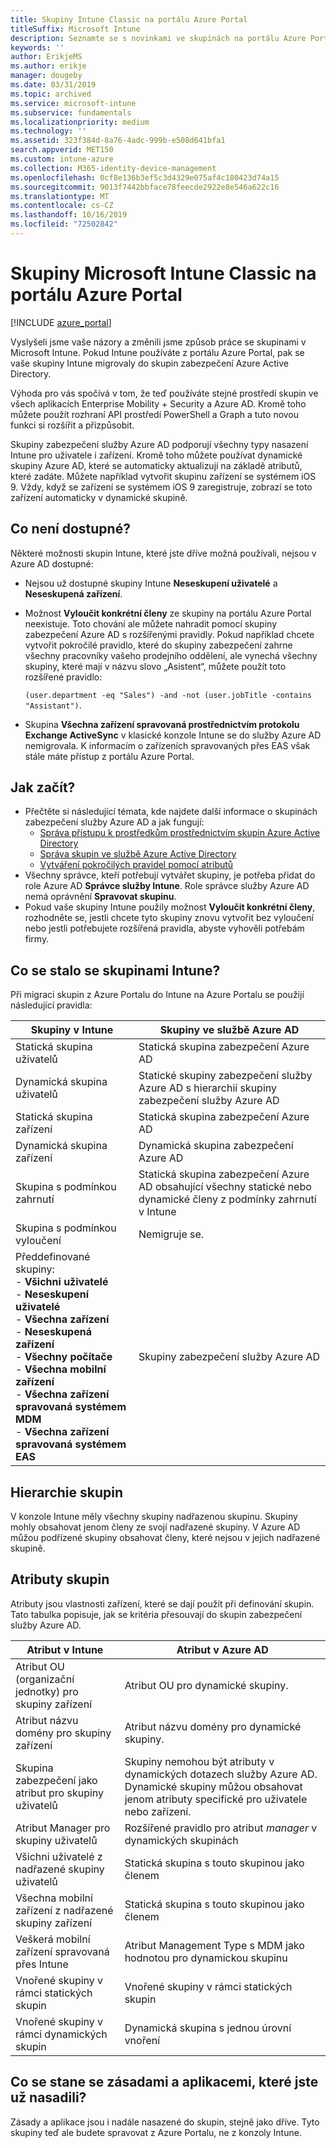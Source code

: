 ```yaml
---
title: Skupiny Intune Classic na portálu Azure Portal
titleSuffix: Microsoft Intune
description: Seznamte se s novinkami ve skupinách na portálu Azure Portal pro Microsoft Intune.
keywords: ''
author: ErikjeMS
ms.author: erikje
manager: dougeby
ms.date: 03/31/2019
ms.topic: archived
ms.service: microsoft-intune
ms.subservice: fundamentals
ms.localizationpriority: medium
ms.technology: ''
ms.assetid: 323f384d-8a76-4adc-999b-e508d641bfa1
search.appverid: MET150
ms.custom: intune-azure
ms.collection: M365-identity-device-management
ms.openlocfilehash: 0cf8e136b3ef5c3d4329e075af4c180423d74a15
ms.sourcegitcommit: 9013f7442bbface78feecde2922e8e546a622c16
ms.translationtype: MT
ms.contentlocale: cs-CZ
ms.lasthandoff: 10/16/2019
ms.locfileid: "72502842"
---
```

# <a name="microsoft-intune-classic-groups-in-the-azure-portal"></a>Skupiny Microsoft Intune Classic na portálu Azure Portal

[!INCLUDE [azure_portal](../includes/azure_portal.md)]

Vyslyšeli jsme vaše názory a změnili jsme způsob práce se skupinami v Microsoft Intune.
Pokud Intune používáte z portálu Azure Portal, pak se vaše skupiny Intune migrovaly do skupin zabezpečení Azure Active Directory.

Výhoda pro vás spočívá v tom, že teď používáte stejné prostředí skupin ve všech aplikacích Enterprise Mobility + Security a Azure AD. Kromě toho můžete použít rozhraní API prostředí PowerShell a Graph a tuto novou funkci si rozšířit a přizpůsobit.

Skupiny zabezpečení služby Azure AD podporují všechny typy nasazení Intune pro uživatele i zařízení. Kromě toho můžete používat dynamické skupiny Azure AD, které se automaticky aktualizují na základě atributů, které zadáte. Můžete například vytvořit skupinu zařízení se systémem iOS 9. Vždy, když se zařízení se systémem iOS 9 zaregistruje, zobrazí se toto zařízení automaticky v dynamické skupině.

## <a name="what-is-not-available"></a>Co není dostupné?

Některé možnosti skupin Intune, které jste dříve možná používali, nejsou v Azure AD dostupné:

- Nejsou už dostupné skupiny Intune **Neseskupení uživatelé** a **Neseskupená zařízení**.
- Možnost **Vyloučit konkrétní členy** ze skupiny na portálu Azure Portal neexistuje. Toto chování ale můžete nahradit pomocí skupiny zabezpečení Azure AD s rozšířenými pravidly. Pokud například chcete vytvořit pokročilé pravidlo, které do skupiny zabezpečení zahrne všechny pracovníky vašeho prodejního oddělení, ale vynechá všechny skupiny, které mají v názvu slovo „Asistent“, můžete použít toto rozšířené pravidlo:

  `(user.department -eq "Sales") -and -not (user.jobTitle -contains "Assistant")`.
- Skupina **Všechna zařízení spravovaná prostřednictvím protokolu Exchange ActiveSync** v klasické konzole Intune se do služby Azure AD nemigrovala. K informacím o zařízeních spravovaných přes EAS však stále máte přístup z portálu Azure Portal.

## <a name="how-to-get-started"></a>Jak začít?

- Přečtěte si následující témata, kde najdete další informace o skupinách zabezpečení služby Azure AD a jak fungují:
  - [Správa přístupu k prostředkům prostřednictvím skupin Azure Active Directory](https://azure.microsoft.com/documentation/articles/active-directory-manage-groups/)
  - [Správa skupin ve službě Azure Active Directory](https://azure.microsoft.com/documentation/articles/active-directory-accessmanagement-manage-groups/)
  - [Vytváření pokročilých pravidel pomocí atributů](https://azure.microsoft.com/documentation/articles/active-directory-accessmanagement-groups-with-advanced-rules/)
- Všechny správce, kteří potřebují vytvářet skupiny, je potřeba přidat do role Azure AD **Správce služby Intune**. Role správce služby Azure AD nemá oprávnění **Spravovat skupinu**.
- Pokud vaše skupiny Intune použily možnost **Vyloučit konkrétní členy**, rozhodněte se, jestli chcete tyto skupiny znovu vytvořit bez vyloučení nebo jestli potřebujete rozšířená pravidla, abyste vyhověli potřebám firmy.


## <a name="what-happened-to-intune-groups"></a>Co se stalo se skupinami Intune?
Při migraci skupin z Azure Portalu do Intune na Azure Portalu se použijí následující pravidla:

| Skupiny v Intune|Skupiny ve službě Azure AD|
|-----------------------------------------------------------------------|-------------------------------------------------------------|
|Statická skupina uživatelů|Statická skupina zabezpečení Azure AD|
|Dynamická skupina uživatelů|Statické skupiny zabezpečení služby Azure AD s hierarchií skupiny zabezpečení služby Azure AD|
|Statická skupina zařízení|Statická skupina zabezpečení Azure AD|
|Dynamická skupina zařízení|Dynamická skupina zabezpečení Azure AD|
|Skupina s podmínkou zahrnutí|Statická skupina zabezpečení Azure AD obsahující všechny statické nebo dynamické členy z podmínky zahrnutí v Intune|
|Skupina s podmínkou vyloučení|Nemigruje se.|
|Předdefinované skupiny:<br>- **Všichni uživatelé**<br>- **Neseskupení uživatelé**<br>- **Všechna zařízení**<br>- **Neseskupená zařízení**<br>- **Všechny počítače**<br>- **Všechna mobilní zařízení**<br>- **Všechna zařízení spravovaná systémem MDM**<br>- **Všechna zařízení spravovaná systémem EAS**|Skupiny zabezpečení služby Azure AD|

## <a name="group-hierarchy"></a>Hierarchie skupin

V konzole Intune měly všechny skupiny nadřazenou skupinu. Skupiny mohly obsahovat jenom členy ze svojí nadřazené skupiny. V Azure AD můžou podřízené skupiny obsahovat členy, které nejsou v jejich nadřazené skupině.

## <a name="group-attributes"></a>Atributy skupin
Atributy jsou vlastnosti zařízení, které se dají použít při definování skupin. Tato tabulka popisuje, jak se kritéria přesouvají do skupin zabezpečení služby Azure AD.

| Atribut v Intune|Atribut v Azure AD|
|-----------------------------------------------------------------------|-------------------------------------------------------------|
|Atribut OU (organizační jednotky) pro skupiny zařízení|Atribut OU pro dynamické skupiny.|
|Atribut názvu domény pro skupiny zařízení|Atribut názvu domény pro dynamické skupiny.|
|Skupina zabezpečení jako atribut pro skupiny uživatelů|Skupiny nemohou být atributy v dynamických dotazech služby Azure AD. Dynamické skupiny můžou obsahovat jenom atributy specifické pro uživatele nebo zařízení.|
|Atribut Manager pro skupiny uživatelů|Rozšířené pravidlo pro atribut *manager* v dynamických skupinách|
|Všichni uživatelé z nadřazené skupiny uživatelů|Statická skupina s touto skupinou jako členem|
|Všechna mobilní zařízení z nadřazené skupiny zařízení|Statická skupina s touto skupinou jako členem|
|Veškerá mobilní zařízení spravovaná přes Intune|Atribut Management Type s MDM jako hodnotou pro dynamickou skupinu|
|Vnořené skupiny v rámci statických skupin |Vnořené skupiny v rámci statických skupin|
|Vnořené skupiny v rámci dynamických skupin|Dynamická skupina s jednou úrovní vnoření|

## <a name="what-happens-to-policies-and-apps-you-previously-deployed"></a>Co se stane se zásadami a aplikacemi, které jste už nasadili?

Zásady a aplikace jsou i nadále nasazené do skupin, stejně jako dříve. Tyto skupiny teď ale budete spravovat z Azure Portalu, ne z konzoly Intune.
